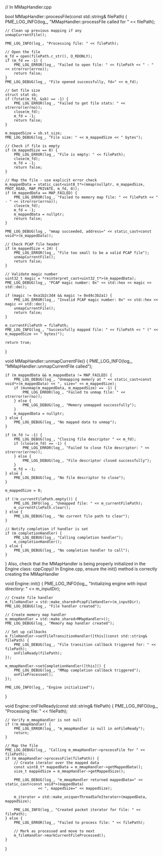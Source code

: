 // In MMapHandler.cpp

bool MMapHandler::processFile(const std::string& filePath) {
    PME_LOG_INFO(log_, "MMapHandler::processFile called for " << filePath);
    
    // Clean up previous mapping if any
    unmapCurrentFile();
    
    PME_LOG_INFO(log_, "Processing file: " << filePath);
    
    // Open the file
    m_fd = open(filePath.c_str(), O_RDONLY);
    if (m_fd == -1) {
        PME_LOG_ERROR(log_, "Failed to open file: " << filePath << " - " << strerror(errno));
        return false;
    }
    PME_LOG_DEBUG(log_, "File opened successfully, fd=" << m_fd);
    
    // Get file size
    struct stat sb;
    if (fstat(m_fd, &sb) == -1) {
        PME_LOG_ERROR(log_, "Failed to get file stats: " << strerror(errno));
        close(m_fd);
        m_fd = -1;
        return false;
    }
    
    m_mappedSize = sb.st_size;
    PME_LOG_DEBUG(log_, "File size: " << m_mappedSize << " bytes");
    
    // Check if file is empty
    if (m_mappedSize == 0) {
        PME_LOG_ERROR(log_, "File is empty: " << filePath);
        close(m_fd);
        m_fd = -1;
        return false;
    }
    
    // Map the file - use explicit error check
    m_mappedData = static_cast<uint8_t*>(mmap(nullptr, m_mappedSize, PROT_READ, MAP_PRIVATE, m_fd, 0));
    if (m_mappedData == MAP_FAILED) {
        PME_LOG_ERROR(log_, "Failed to memory map file: " << filePath << " - " << strerror(errno));
        close(m_fd);
        m_fd = -1;
        m_mappedData = nullptr;
        return false;
    }
    
    PME_LOG_DEBUG(log_, "mmap succeeded, address=" << static_cast<const void*>(m_mappedData));
    
    // Check PCAP file header
    if (m_mappedSize < 24) {
        PME_LOG_ERROR(log_, "File too small to be a valid PCAP file");
        unmapCurrentFile();
        return false;
    }
    
    // Validate magic number
    uint32_t magic = *reinterpret_cast<uint32_t*>(m_mappedData);
    PME_LOG_DEBUG(log_, "PCAP magic number: 0x" << std::hex << magic << std::dec);
    
    if (magic != 0xa1b2c3d4 && magic != 0xd4c3b2a1) {
        PME_LOG_ERROR(log_, "Invalid PCAP magic number: 0x" << std::hex << magic << std::dec);
        unmapCurrentFile();
        return false;
    }
    
    m_currentFilePath = filePath;
    PME_LOG_INFO(log_, "Successfully mapped file: " << filePath << " (" << m_mappedSize << " bytes)");
    
    return true;
}

void MMapHandler::unmapCurrentFile() {
    PME_LOG_INFO(log_, "MMapHandler::unmapCurrentFile called");
    
    if (m_mappedData && m_mappedData != MAP_FAILED) {
        PME_LOG_DEBUG(log_, "Unmapping memory at " << static_cast<const void*>(m_mappedData) << ", size=" << m_mappedSize);
        if (munmap(m_mappedData, m_mappedSize) == -1) {
            PME_LOG_ERROR(log_, "Failed to unmap file: " << strerror(errno));
        } else {
            PME_LOG_DEBUG(log_, "Memory unmapped successfully");
        }
        m_mappedData = nullptr;
    } else {
        PME_LOG_DEBUG(log_, "No mapped data to unmap");
    }
    
    if (m_fd != -1) {
        PME_LOG_DEBUG(log_, "Closing file descriptor " << m_fd);
        if (close(m_fd) == -1) {
            PME_LOG_ERROR(log_, "Failed to close file descriptor: " << strerror(errno));
        } else {
            PME_LOG_DEBUG(log_, "File descriptor closed successfully");
        }
        m_fd = -1;
    } else {
        PME_LOG_DEBUG(log_, "No file descriptor to close");
    }
    
    m_mappedSize = 0;
    
    if (!m_currentFilePath.empty()) {
        PME_LOG_INFO(log_, "Unmapped file: " << m_currentFilePath);
        m_currentFilePath.clear();
    } else {
        PME_LOG_DEBUG(log_, "No current file path to clear");
    }
    
    // Notify completion if handler is set
    if (m_completionHandler) {
        PME_LOG_DEBUG(log_, "Calling completion handler");
        m_completionHandler();
    } else {
        PME_LOG_DEBUG(log_, "No completion handler to call");
    }
}
Also, check that the MMapHandler is being properly initialized in the Engine class:
cppCopy// In Engine.cpp, ensure the init() method is correctly creating the MMapHandler

void Engine::init() {
    PME_LOG_INFO(log_, "Initializing engine with input directory: " << m_inputDir);
    
    // Create file handler
    m_fileHandler = std::make_shared<PcapFileHandler>(m_inputDir);
    PME_LOG_DEBUG(log_, "File handler created");
    
    // Create memory map handler
    m_mmapHandler = std::make_shared<MMapHandler>();
    PME_LOG_DEBUG(log_, "Memory map handler created");
    
    // Set up callbacks
    m_fileHandler->setFileTransitionHandler([this](const std::string& filePath) {
        PME_LOG_DEBUG(log_, "File transition callback triggered for: " << filePath);
        onFileReady(filePath);
    });
    
    m_mmapHandler->setCompletionHandler([this]() {
        PME_LOG_DEBUG(log_, "MMap completion callback triggered");
        onFileProcessed();
    });
    
    PME_LOG_INFO(log_, "Engine initialized");
}

void Engine::onFileReady(const std::string& filePath) {
    PME_LOG_INFO(log_, "Processing file: " << filePath);
    
    // Verify m_mmapHandler is not null
    if (!m_mmapHandler) {
        PME_LOG_ERROR(log_, "m_mmapHandler is null in onFileReady");
        return;
    }
    
    // Map the file
    PME_LOG_DEBUG(log_, "Calling m_mmapHandler->processFile for " << filePath);
    if (m_mmapHandler->processFile(filePath)) {
        // Create iterator over the mapped data
        const uint8_t* mappedData = m_mmapHandler->getMappedData();
        size_t mappedSize = m_mmapHandler->getMappedSize();
        
        PME_LOG_DEBUG(log_, "m_mmapHandler returned mappedData=" << static_cast<const void*>(mappedData) 
                   << ", mappedSize=" << mappedSize);
        
        m_iterator = std::make_unique<ThreadSafeIterator>(mappedData, mappedSize);
        
        PME_LOG_INFO(log_, "Created packet iterator for file: " << filePath);
    } else {
        PME_LOG_ERROR(log_, "Failed to process file: " << filePath);
        
        // Mark as processed and move to next
        m_fileHandler->markCurrentFileProcessed();
    }
}
